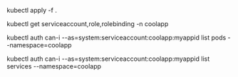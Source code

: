 kubectl apply -f .

kubectl get serviceaccount,role,rolebinding -n coolapp

kubectl auth can-i --as=system:serviceaccount:coolapp:myappid list pods --namespace=coolapp

kubectl auth can-i --as=system:serviceaccount:coolapp:myappid list services --namespace=coolapp
